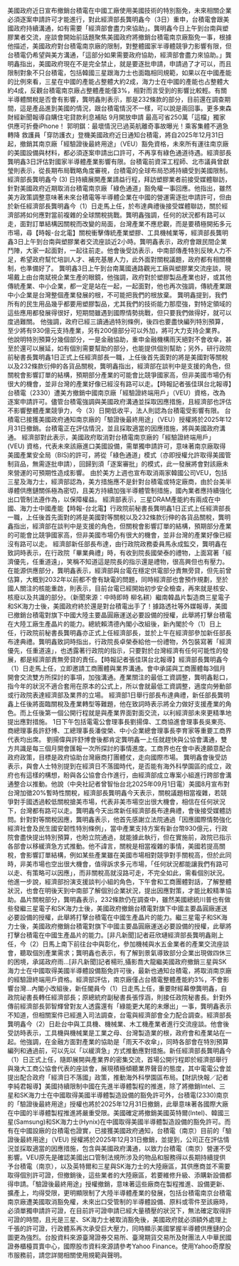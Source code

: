 美國政府近日宣布撤銷台積電在中國工廠使用美國技術的特別豁免，未來相關企業必須逐案申請許可才能進行，對此經濟部長龔明鑫今（3日）重申，台積電會跟美國政府持續溝通，如有需要「經濟部會盡力來協助」。龔明鑫今日上午到台南與塑膠業者交流，座談會開始前話題聚焦美國政府將撤銷台積電南京廠豁免一事，根據他描述，美國政府對台積電南京廠的限制，對整體國家半導體競爭力影響有限，但台積電仍希望與美方溝通，「這部分如果需要政府協助，經濟部會盡力來協助。」龔明鑫指出，美國政府現在不是完全禁止，就是要逐批申請，申請過了才可以，而且限制對象不只台積電，包括韓國三星跟海力士也面臨相同規範，如果以在中國產能的比例來看，三星在中國的產能占整體大約2成，海力士在中國的產能也占整體大約4成，反觀台積電南京廠占整體產能僅3%，相對而言受到的影響比較輕。有關半導體關稅是否會有影響，龔明鑫則表示，那是232條款的部分，目前還在調查期間，這是產品進到美國的情況，跟台積電情況不一樣，可以說是兩回事。更多東森財經新聞報導自購住宅貸款利息補貼 9月開放申請 最高可省250萬「這檔」獨家供應可折疊iPhone！ 郭明錤：最壞情況已過英航離奇事故曝光！乘客集體不適急轉降 救護員「穿防護衣」登機美國政府近日通知台積電，將自2025年12月31日起，撤銷其南京廠「經驗證後最終用途」（VEU）豁免資格，未來所有運往南京廠的美國設備與材料，都必須逐案申請出口許可，不再享有綠色通道待遇。經濟部長龔明鑫3日評估對國家半導體產業影響有限。台積電前資深工程師、北市議員曾獻瑩則表示，從長期布局戰略角度審視，台積電的全球布局恐將持續受到美國限制。經濟部長龔明鑫今 (3) 日持續展開產業請益行程，拜訪塑膠業者前接受媒體聯訪，針對美國政府近期取消台積電南京廠「綠色通道」豁免權一事回應。他指出，雖然美方政策調整意味著未來台積電等半導體企業在中國的營運需逐批申請許可，但由於新任經濟部長龔明鑫今（1）日走馬上任，於布達典禮後接受媒體聯訪，關於經濟部將如何應對當前複雜的全球關稅挑戰。龔明鑫強調，任何的狀況都有路可以走，面對訂單結構因關稅而改變的局面，台灣產業不應悲觀，而是要積極開拓多元市場，尋【時報-台北電】關稅衝擊傳統產業塑膠、工具機械業等，經濟部長龔明鑫3日上午到台南與塑膠業者交流座談近2小時。龔明鑫表示，政府會跟民間企業鬥陣，大家一起面對，一起往前走。他會後受訪表示，中南部傳產特別反映人力不足，希望政府幫忙培訓人才、補充基層人力，此外面對關稅議題，政府都有相關機制，也準備好了。 龔明鑫3日上午到台南萬國通路觀光工廠與塑膠業交流座談，現場戴上由台南斌視企業生產的眼鏡，他強調，政府對於塑膠製品產業也好，或其他傳統產業、中小企業，都一定是站在一起，一起面對，他也再次強調，傳統產業跟中小企業是台灣整個產業發展的根，不可能把我們的根放棄。 龔明鑫提到，我們所有的民生用品幾乎都要用塑膠製品，尤其我們的技術能力那麼強，對特定領域的這些應用都發展得很好，短期間雖遇到國際情勢挑戰，但只要我們做得好，就可以度過難關。 他強調，政府已經三讀通過特別條例，後四也要盡快編列特別預算，至少將有930億元支持產業，另有200億部分可以外加，將可大力支持企業界。 他說明特別預算分幾個部分，一是金融協助，重申金融機構雨天絕對不會收傘，甚至於還可以展延，如有個別需要幫助的部分，也能提供個別幫助；另外，研行政院前秘書長龔明鑫1日正式上任經濟部長一職，上任後首先面對的將是美國對等關稅以及232條款衍伸的各貨品關稅，龔明鑫指出，經濟部在談判中是支援的角色，但關稅會影響訂單的結構，預期部分產業的可能會比競爭國家高，但非美國市場仍有很大的機會，並非台灣的產業好像已經沒有路可以走。【時報記者張佳琪台北報導】台積電（2330）遭美方撤銷中國南京廠「經驗證終端用戶」（VEU）資格，改為逐案申請許可。儘管台積電強調與美國政府溝通並採取因應措施，且經濟部也評估不影響整體產業競爭力，今（3）日開低收平，法人則認為台積電受影響有限。 台積電已接獲美國政府通知南京廠的「驗證後最終用途」（VEU）授權將於2025年12月31日撤銷。台積電正在評估情況，並且採取適當的因應措施，將與美國政府溝通。 經濟部對此表示，美國政府取消對台積電南京廠的「經驗證終端用戶」(VEU) 資格，代表未來該廠進口美國設備，需單獨申請許可，意味著南京廠取得美國產業安全局（BIS)的許可，將從「綠色通道」模式（亦即授權允許取得美國管制貨品，無需逐批申請），回歸到須「逐案審批」的模式，此一發展將會對該廠未來營運的可預期性造成影響。 由於美方上週也宣布取消兩家韓國公司VEU，包括三星及海力士，經濟部認為，美方措施應不是針對台積電或特定廠商，由於台美半導體供應鏈關係極為密切，且美方持續加強半導體管制措施，國內業者應持續強化出口管制法遵作為，以保障權益。 經濟部表示，三星DRAM產能約有兩成在中國、海力士中國產能【時報-台北電】行政院前秘書長龔明鑫1日正式上任經濟部長一職，上任後首先面對的將是美國對等關稅以及232條款衍伸的各貨品關稅，龔明鑫指出，經濟部在談判中是支援的角色，但關稅會影響訂單的結構，預期部分產業的可能會比競爭國家高，但非美國市場仍有很大的機會，並非台灣的產業好像已經沒有路可以走。 經濟部新任部長布達，由行政院政務委員馬永成監交，龔明鑫在致詞時表示，在行政院「畢業典禮」時，有收到院長國榮泰的禮物，上面寫著「經濟優先，任重道遠」，笑稱不知道這是院長的指示還是禮物，很高興但也有壓力。 在能源供應部分，龔明鑫表示，經濟部與台電在穩定供電部分責無旁貸，但先前曾估算，大概到2032年以前都不會有缺電的問題，同時經濟部也會預作規劃，至於國人關注的核能重啟，則表示，目前台電已經開始初步安全檢查，再來就是核安、核廢以及共識的部分。（新聞來源：中時即時 柳名耕）繼南韓晶片製造商三星電子和SK海力士後，美國政府終於還是對台積電出手了！據路透社等外媒報導，美國已撤銷台積電對旗下中國大陸主要晶圓廠運送必要設備的授權，此舉將打擊台積電在大陸工廠生產晶片的能力。總統賴清德內閣小改組後，新內閣於今（1）日上任，行政院前秘書長龔明鑫亦正式上任經濟部長，並於上午在經濟部參加新任部長布達典禮。龔明鑫致詞時指出，行政院長卓榮泰給他一份禮物，外包裝寫著「經濟優先，任重道遠」，也透露著行政院的指示，只要對於台灣經濟有任何可能性的發展，都是經濟部責無旁貸的責任。【時報記者張佳琪台北報導】經濟部長龔明鑫今（1）日走馬上任，立即邀請工商團體與業界溝通。會中承諾與工商團體每3個月開會交流雙方所探討的事項，加強溝通。產業關注的最低工資調整，龔明鑫鬆口，指今年的狀況不適合套用在原本的公式上，所以會就最低工資調整，適度向勞動部或行政院表達經濟部及業界的立場。 經濟部1日舉行部長布達典禮，新任部長龔明鑫上任後將面臨關稅及產業轉型等難題，他在致詞時表示將全力做好支援產業的角色。而上任後第一個公開行程就是與產業界面對面交流，以利經濟部未來更精準地提出應對措施。 1日下午包括電電公會理事長劉揚偉、工商協進會理事長吳東亮、商總理事長許舒博、工總理事長潘俊榮、中小企業總會理事長李育家等重要工商界代表均出席。 劉揚偉與許舒博會後都肯定龔明鑫一上任就趕快與公協會溝通，雙方共識是每三個月開會匯報一次所探討的事情進度。工商界也在會中表達願意配合政府政策，目標是政府協助台灣廠商打團體仗，走向國際市場。 龔明鑫會後受訪表示，與會人士特別提到在經濟日不落國時代，是否能有海外科學園區的成立，政府也有這樣的構想，盼與各公協會合作進行，由經濟部成立專案小組進行跨部會溝通整合以推動。他說（中央社記者曾智怡台北2025年09月1日電）美國8月宣布對台灣加徵20%暫時性關稅，經濟部長龔明鑫今天表示，關稅議題相當複雜，若競爭對手國透過較低關稅搶美市場，代表非美市場空出很大機會，相信在任何狀況下，台灣都有路可以走。龔明鑫今天出席新任經濟部長布達典禮，會後接受媒體訪問。針對對等關稅因應，龔明鑫表示，他首先感謝立法院通過「因應國際情勢強化經濟社會及民生國安韌性特別條例」，當中產業支持方案有新台幣930億元，行政院會盡快提出特別預算，也盼立院通過，就能據此執行，但在實施前，政院已指示各部會以移緩濟急方式推動。他不諱言，關稅是相當複雜的事情，美國若提高關稅，會影響訂單結構，例如某些產業雖在美國市場相對競爭對手關稅高，但於此同時，非美市場也空出很大機會，值得訴求多元市場，「任何狀況都能讓我們有路可以走、有策略可以因應」，而非關稅高就沒路可走，不完全如此，需看個別狀況。他進一步說，經濟部扮演支援談判小組的角色，下午會和工商團體對話，了解整體狀況，也會在明後天到中南部了解個別企業狀況，提出因應對策，才能比較精準協助。晶片關稅部分，龔明鑫表示，232條款仍在調查中，雖然美國總統川普也有做些發繼三星電子和SK海力士後，美國政府撤銷台積電對旗下中國主要晶圓廠運送必要設備的授權，此舉將打擊台積電在中國生產晶片的能力。繼三星電子和SK海力士後，美國政府撤銷台積電對旗下中國主要晶圓廠運送必要設備的授權，此舉將打擊台積電在中國生產晶片的能力。[非凡新聞]記者莊欣璉經濟部長龔明鑫剛上任，今（2）日馬上南下前往台中與彰化，參加機械與水五金業者的產業交流座談會，聽取個別產業需求；龔明鑫也表示，有了解到景氣導致部分企業出現做四休三的困境，承諾政府雨...[非凡新聞]記者楊珩,攝影喬大龍繼美國政府撤銷三星與SK海力士在中國取得美國半導體設備豁免許可後，最新也通知台積電，將取消南京廠的經驗證終端用戶資格。經濟部評估，南京廠僅占台積電整體產能約3%，不會影響台灣...內閣小改組後，新任閣員今（1）日走馬上任，重要財經幕僚龔明鑫，自政院祕書長轉任經濟部長；原總統府副秘書長張惇涵，則接任政院秘書長。針對外傳前經濟部長郭智輝曾對友人透露還有「綠能更大尾的未爆出」一事，龔明鑫表示不知道，但相關案件已經進入司法調查，台電與經濟部會全力配合調查。經濟部長龔明鑫今（2）日赴台中與工具機、機械業、木工機產業者進行交流座談。他會後受訪時表示，工具機與機械業是工業之母、台灣製造業的根，政府會和產業站在一起。他強調，在金融方面對產業的協助是「雨天不收傘」，同時各部會在特別預算編列和通過前，可以先以「以緩濟急」方式推動應對措施。新任經濟部長龔明鑫今（1）日正式上任，隨即展開與產業界的密集交流，首場公開行程即於經濟部舉行與幾大工商公協會代表的座談會，展現積極傾聽業界聲音的態度，其中電電公會並提出配合政府「經濟日不落國」政策，推動海外科學園區布局。【財訊快報／記者李純君報導】美國持續限制中國在先進半導體製程的推進，除了將撤銷Intel、三星和SK海力士在中國取得美國半導體製造設備的豁免許可外，台積電(2330)南京的「驗證後最終用途」授權也將於2025年12月31日撤銷，此舉意味著各國際大廠在中國的半導體製程推進將嚴重受限。美國確定將撤銷美國英特爾(Intel)、韓國三星(Samsung)和SK海力士(Hynix)在中國取得美國半導體製造設備的豁免許可。而有在中國設廠的台積電也證實，已接獲美國政府通知，台積電（南京）目前的「驗證後最終用途」（VEU) 授權將於2025年12月31日撤銷，並提到，公司正在評估情況並採取適當的因應措施，包含與美國政府溝通，以致力台積電（南京）營運不受影響。VEU原先是確認美國出口管制法規所涉及的物品和服務得以長期持續提供予台積電（南京），以及英特爾和三星與SK海力士的大陸廠區，其供應商並不需要取得個別許可證，但撤銷後，這些業者的大陸廠區，若要維修升級、添購新設備都得申請。「驗證後最終用途」授權撤銷，意味著這些廠商在製程推進、設備更新、擴產上，均得受限，更明顯限制了大陸半導體產業的發展，包括台積電南京台積電南京廠遭美國取消豁免權，未來出口受管制的半導體設備、原料或零件至該廠時，必須單獨申請許可證，在目前許可證申請已經大量積壓的狀況下，無法確定取得許可證的時間，且光是三星、SK海力士被取消豁免後，美國政府就必須額外處理上千張的許可證，行政體系再次承受巨大壓力，同時顯示美國掌握半導體供應鏈的企圖更為強烈。台股資料來源臺灣證券交易所、臺灣期貨交易所及財團法人中華民國證券櫃檯買賣中心，國際股市資料來源請參考Yahoo Finance。使用Yahoo奇摩股市服務前，請您詳閱相關使用規範與聲明。